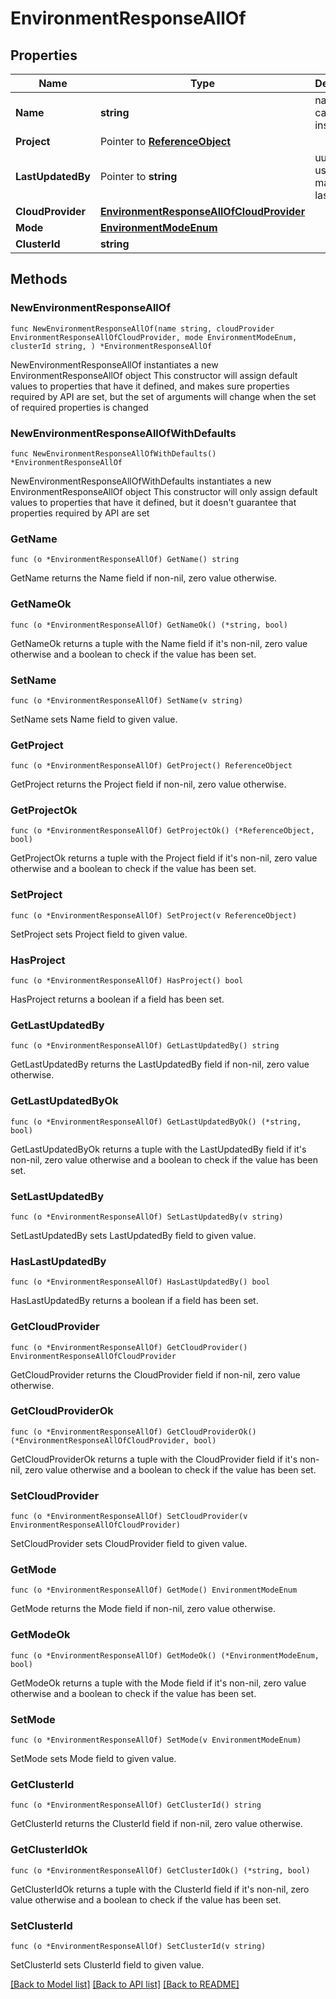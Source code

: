# EnvironmentResponseAllOf

## Properties

Name | Type | Description | Notes
------------ | ------------- | ------------- | -------------
**Name** | **string** | name is case insensitive | 
**Project** | Pointer to [**ReferenceObject**](ReferenceObject.md) |  | [optional] 
**LastUpdatedBy** | Pointer to **string** | uuid of the user that made the last update | [optional] 
**CloudProvider** | [**EnvironmentResponseAllOfCloudProvider**](EnvironmentResponseAllOfCloudProvider.md) |  | 
**Mode** | [**EnvironmentModeEnum**](EnvironmentModeEnum.md) |  | 
**ClusterId** | **string** |  | 

## Methods

### NewEnvironmentResponseAllOf

`func NewEnvironmentResponseAllOf(name string, cloudProvider EnvironmentResponseAllOfCloudProvider, mode EnvironmentModeEnum, clusterId string, ) *EnvironmentResponseAllOf`

NewEnvironmentResponseAllOf instantiates a new EnvironmentResponseAllOf object
This constructor will assign default values to properties that have it defined,
and makes sure properties required by API are set, but the set of arguments
will change when the set of required properties is changed

### NewEnvironmentResponseAllOfWithDefaults

`func NewEnvironmentResponseAllOfWithDefaults() *EnvironmentResponseAllOf`

NewEnvironmentResponseAllOfWithDefaults instantiates a new EnvironmentResponseAllOf object
This constructor will only assign default values to properties that have it defined,
but it doesn't guarantee that properties required by API are set

### GetName

`func (o *EnvironmentResponseAllOf) GetName() string`

GetName returns the Name field if non-nil, zero value otherwise.

### GetNameOk

`func (o *EnvironmentResponseAllOf) GetNameOk() (*string, bool)`

GetNameOk returns a tuple with the Name field if it's non-nil, zero value otherwise
and a boolean to check if the value has been set.

### SetName

`func (o *EnvironmentResponseAllOf) SetName(v string)`

SetName sets Name field to given value.


### GetProject

`func (o *EnvironmentResponseAllOf) GetProject() ReferenceObject`

GetProject returns the Project field if non-nil, zero value otherwise.

### GetProjectOk

`func (o *EnvironmentResponseAllOf) GetProjectOk() (*ReferenceObject, bool)`

GetProjectOk returns a tuple with the Project field if it's non-nil, zero value otherwise
and a boolean to check if the value has been set.

### SetProject

`func (o *EnvironmentResponseAllOf) SetProject(v ReferenceObject)`

SetProject sets Project field to given value.

### HasProject

`func (o *EnvironmentResponseAllOf) HasProject() bool`

HasProject returns a boolean if a field has been set.

### GetLastUpdatedBy

`func (o *EnvironmentResponseAllOf) GetLastUpdatedBy() string`

GetLastUpdatedBy returns the LastUpdatedBy field if non-nil, zero value otherwise.

### GetLastUpdatedByOk

`func (o *EnvironmentResponseAllOf) GetLastUpdatedByOk() (*string, bool)`

GetLastUpdatedByOk returns a tuple with the LastUpdatedBy field if it's non-nil, zero value otherwise
and a boolean to check if the value has been set.

### SetLastUpdatedBy

`func (o *EnvironmentResponseAllOf) SetLastUpdatedBy(v string)`

SetLastUpdatedBy sets LastUpdatedBy field to given value.

### HasLastUpdatedBy

`func (o *EnvironmentResponseAllOf) HasLastUpdatedBy() bool`

HasLastUpdatedBy returns a boolean if a field has been set.

### GetCloudProvider

`func (o *EnvironmentResponseAllOf) GetCloudProvider() EnvironmentResponseAllOfCloudProvider`

GetCloudProvider returns the CloudProvider field if non-nil, zero value otherwise.

### GetCloudProviderOk

`func (o *EnvironmentResponseAllOf) GetCloudProviderOk() (*EnvironmentResponseAllOfCloudProvider, bool)`

GetCloudProviderOk returns a tuple with the CloudProvider field if it's non-nil, zero value otherwise
and a boolean to check if the value has been set.

### SetCloudProvider

`func (o *EnvironmentResponseAllOf) SetCloudProvider(v EnvironmentResponseAllOfCloudProvider)`

SetCloudProvider sets CloudProvider field to given value.


### GetMode

`func (o *EnvironmentResponseAllOf) GetMode() EnvironmentModeEnum`

GetMode returns the Mode field if non-nil, zero value otherwise.

### GetModeOk

`func (o *EnvironmentResponseAllOf) GetModeOk() (*EnvironmentModeEnum, bool)`

GetModeOk returns a tuple with the Mode field if it's non-nil, zero value otherwise
and a boolean to check if the value has been set.

### SetMode

`func (o *EnvironmentResponseAllOf) SetMode(v EnvironmentModeEnum)`

SetMode sets Mode field to given value.


### GetClusterId

`func (o *EnvironmentResponseAllOf) GetClusterId() string`

GetClusterId returns the ClusterId field if non-nil, zero value otherwise.

### GetClusterIdOk

`func (o *EnvironmentResponseAllOf) GetClusterIdOk() (*string, bool)`

GetClusterIdOk returns a tuple with the ClusterId field if it's non-nil, zero value otherwise
and a boolean to check if the value has been set.

### SetClusterId

`func (o *EnvironmentResponseAllOf) SetClusterId(v string)`

SetClusterId sets ClusterId field to given value.



[[Back to Model list]](../README.md#documentation-for-models) [[Back to API list]](../README.md#documentation-for-api-endpoints) [[Back to README]](../README.md)


